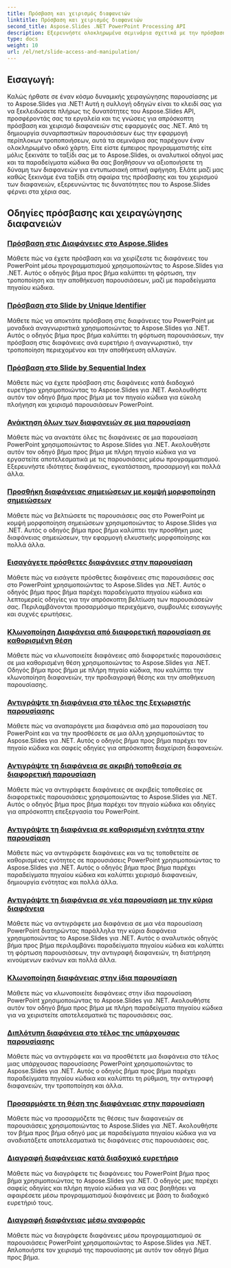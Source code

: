 ```yaml
---
title: Πρόσβαση και χειρισμός διαφανειών
linktitle: Πρόσβαση και χειρισμός διαφανειών
second_title: Aspose.Slides .NET PowerPoint Processing API
description: Εξερευνήστε ολοκληρωμένα σεμινάρια σχετικά με την πρόσβαση και τον χειρισμό διαφανειών χρησιμοποιώντας το Aspose.Slides για .NET. Μάθετε να δημιουργείτε, να τροποποιείτε και να βελτιώνετε παρουσιάσεις μέσω προγραμματισμού.
type: docs
weight: 10
url: /el/net/slide-access-and-manipulation/
---
```

## Εισαγωγή:

Καλώς ήρθατε σε έναν κόσμο δυναμικής χειραγώγησης παρουσίασης με το Aspose.Slides για .NET! Αυτή η συλλογή οδηγών είναι το κλειδί σας για να ξεκλειδώσετε πλήρως τις δυνατότητες του Aspose.Slides API, προσφέροντάς σας τα εργαλεία και τις γνώσεις για απρόσκοπτη πρόσβαση και χειρισμό διαφανειών στις εφαρμογές σας .NET. Από τη δημιουργία συναρπαστικών παρουσιάσεων έως την εφαρμογή περίπλοκων τροποποιήσεων, αυτά τα σεμινάρια σας παρέχουν έναν ολοκληρωμένο οδικό χάρτη. Είτε είστε έμπειρος προγραμματιστής είτε μόλις ξεκινάτε το ταξίδι σας με το Aspose.Slides, οι αναλυτικοί οδηγοί μας και τα παραδείγματα κώδικα θα σας βοηθήσουν να αξιοποιήσετε τη δύναμη των διαφανειών για εντυπωσιακή οπτική αφήγηση. Ελάτε μαζί μας καθώς ξεκινάμε ένα ταξίδι στη σφαίρα της πρόσβασης και του χειρισμού των διαφανειών, εξερευνώντας τις δυνατότητες που το Aspose.Slides φέρνει στα χέρια σας.

## Οδηγίες πρόσβασης και χειραγώγησης διαφανειών
### [Πρόσβαση στις Διαφάνειες στο Aspose.Slides](./accessing-slides/)
Μάθετε πώς να έχετε πρόσβαση και να χειρίζεστε τις διαφάνειες του PowerPoint μέσω προγραμματισμού χρησιμοποιώντας το Aspose.Slides για .NET. Αυτός ο οδηγός βήμα προς βήμα καλύπτει τη φόρτωση, την τροποποίηση και την αποθήκευση παρουσιάσεων, μαζί με παραδείγματα πηγαίου κώδικα.
### [Πρόσβαση στο Slide by Unique Identifier](./access-slide-by-id/)
Μάθετε πώς να αποκτάτε πρόσβαση στις διαφάνειες του PowerPoint με μοναδικά αναγνωριστικά χρησιμοποιώντας το Aspose.Slides για .NET. Αυτός ο οδηγός βήμα προς βήμα καλύπτει τη φόρτωση παρουσιάσεων, την πρόσβαση στις διαφάνειες ανά ευρετήριο ή αναγνωριστικό, την τροποποίηση περιεχομένου και την αποθήκευση αλλαγών.
### [Πρόσβαση στο Slide by Sequential Index](./access-slide-by-index/)
Μάθετε πώς να έχετε πρόσβαση στις διαφάνειες κατά διαδοχικό ευρετήριο χρησιμοποιώντας το Aspose.Slides για .NET. Ακολουθήστε αυτόν τον οδηγό βήμα προς βήμα με τον πηγαίο κώδικα για εύκολη πλοήγηση και χειρισμό παρουσιάσεων PowerPoint.
### [Ανάκτηση όλων των διαφανειών σε μια παρουσίαση](./access-all-slides/)
Μάθετε πώς να ανακτάτε όλες τις διαφάνειες σε μια παρουσίαση PowerPoint χρησιμοποιώντας το Aspose.Slides για .NET. Ακολουθήστε αυτόν τον οδηγό βήμα προς βήμα με πλήρη πηγαίο κώδικα για να εργαστείτε αποτελεσματικά με τις παρουσιάσεις μέσω προγραμματισμού. Εξερευνήστε ιδιότητες διαφάνειας, εγκατάσταση, προσαρμογή και πολλά άλλα.
### [Προσθήκη διαφάνειας σημειώσεων με κομψή μορφοποίηση σημειώσεων](./add-notes-slide-with-notes-style/)
Μάθετε πώς να βελτιώσετε τις παρουσιάσεις σας στο PowerPoint με κομψή μορφοποίηση σημειώσεων χρησιμοποιώντας το Aspose.Slides για .NET. Αυτός ο οδηγός βήμα προς βήμα καλύπτει την προσθήκη μιας διαφάνειας σημειώσεων, την εφαρμογή ελκυστικής μορφοποίησης και πολλά άλλα.
### [Εισαγάγετε πρόσθετες διαφάνειες στην παρουσίαση](./add-slides/)
Μάθετε πώς να εισάγετε πρόσθετες διαφάνειες στις παρουσιάσεις σας στο PowerPoint χρησιμοποιώντας το Aspose.Slides για .NET. Αυτός ο οδηγός βήμα προς βήμα παρέχει παραδείγματα πηγαίου κώδικα και λεπτομερείς οδηγίες για την απρόσκοπτη βελτίωση των παρουσιάσεών σας. Περιλαμβάνονται προσαρμόσιμο περιεχόμενο, συμβουλές εισαγωγής και συχνές ερωτήσεις.
### [Κλωνοποίηση Διαφάνεια από διαφορετική παρουσίαση σε καθορισμένη θέση](./clone-slide-from-another-presentation-specified-position/)
Μάθετε πώς να κλωνοποιείτε διαφάνειες από διαφορετικές παρουσιάσεις σε μια καθορισμένη θέση χρησιμοποιώντας το Aspose.Slides για .NET. Οδηγός βήμα προς βήμα με πλήρη πηγαίο κώδικα, που καλύπτει την κλωνοποίηση διαφανειών, την προδιαγραφή θέσης και την αποθήκευση παρουσίασης.
### [Αντιγράψτε τη διαφάνεια στο τέλος της ξεχωριστής παρουσίασης](./clone-slide-end-of-another-presentation/)
Μάθετε πώς να αναπαράγετε μια διαφάνεια από μια παρουσίαση του PowerPoint και να την προσθέσετε σε μια άλλη χρησιμοποιώντας το Aspose.Slides για .NET. Αυτός ο οδηγός βήμα προς βήμα παρέχει τον πηγαίο κώδικα και σαφείς οδηγίες για απρόσκοπτη διαχείριση διαφανειών.
### [Αντιγράψτε τη διαφάνεια σε ακριβή τοποθεσία σε διαφορετική παρουσίαση](./clone-slide-to-specific-position-in-another-presentation/)
Μάθετε πώς να αντιγράφετε διαφάνειες σε ακριβείς τοποθεσίες σε διαφορετικές παρουσιάσεις χρησιμοποιώντας το Aspose.Slides για .NET. Αυτός ο οδηγός βήμα προς βήμα παρέχει τον πηγαίο κώδικα και οδηγίες για απρόσκοπτη επεξεργασία του PowerPoint.
### [Αντιγράψτε τη διαφάνεια σε καθορισμένη ενότητα στην παρουσίαση](./clone-slide-into-specified-section/)
Μάθετε πώς να αντιγράφετε διαφάνειες και να τις τοποθετείτε σε καθορισμένες ενότητες σε παρουσιάσεις PowerPoint χρησιμοποιώντας το Aspose.Slides για .NET. Αυτός ο οδηγός βήμα προς βήμα παρέχει παραδείγματα πηγαίου κώδικα και καλύπτει χειρισμό διαφανειών, δημιουργία ενότητας και πολλά άλλα.
### [Αντιγράψτε τη διαφάνεια σε νέα παρουσίαση με την κύρια διαφάνεια](./clone-slide-to-another-presentation-with-master/)
Μάθετε πώς να αντιγράφετε μια διαφάνεια σε μια νέα παρουσίαση PowerPoint διατηρώντας παράλληλα την κύρια διαφάνεια χρησιμοποιώντας το Aspose.Slides για .NET. Αυτός ο αναλυτικός οδηγός βήμα προς βήμα περιλαμβάνει παραδείγματα πηγαίου κώδικα και καλύπτει τη φόρτωση παρουσιάσεων, την αντιγραφή διαφανειών, τη διατήρηση κινούμενων εικόνων και πολλά άλλα.
### [Κλωνοποίηση διαφάνειας στην ίδια παρουσίαση](./clone-slide-within-same-presentation/)
Μάθετε πώς να κλωνοποιείτε διαφάνειες στην ίδια παρουσίαση PowerPoint χρησιμοποιώντας το Aspose.Slides για .NET. Ακολουθήστε αυτόν τον οδηγό βήμα προς βήμα με πλήρη παραδείγματα πηγαίου κώδικα για να χειριστείτε αποτελεσματικά τις παρουσιάσεις σας.
### [Διπλότυπη διαφάνεια στο τέλος της υπάρχουσας παρουσίασης](./clone-slide-within-same-presentation-to-end/)
Μάθετε πώς να αντιγράφετε και να προσθέτετε μια διαφάνεια στο τέλος μιας υπάρχουσας παρουσίασης PowerPoint χρησιμοποιώντας το Aspose.Slides για .NET. Αυτός ο οδηγός βήμα προς βήμα παρέχει παραδείγματα πηγαίου κώδικα και καλύπτει τη ρύθμιση, την αντιγραφή διαφανειών, την τροποποίηση και άλλα.
### [Προσαρμόστε τη θέση της διαφάνειας στην παρουσίαση](./change-slide-position/)
Μάθετε πώς να προσαρμόζετε τις θέσεις των διαφανειών σε παρουσιάσεις χρησιμοποιώντας το Aspose.Slides για .NET. Ακολουθήστε τον βήμα προς βήμα οδηγό μας με παραδείγματα πηγαίου κώδικα για να αναδιατάξετε αποτελεσματικά τις διαφάνειες στις παρουσιάσεις σας.
### [Διαγραφή διαφάνειας κατά διαδοχικό ευρετήριο](./remove-slide-using-index/)
Μάθετε πώς να διαγράφετε τις διαφάνειες του PowerPoint βήμα προς βήμα χρησιμοποιώντας το Aspose.Slides για .NET. Ο οδηγός μας παρέχει σαφείς οδηγίες και πλήρη πηγαίο κώδικα για να σας βοηθήσει να αφαιρέσετε μέσω προγραμματισμού διαφάνειες με βάση το διαδοχικό ευρετήριό τους.
### [Διαγραφή διαφάνειας μέσω αναφοράς](./remove-slide-using-reference/)
Μάθετε πώς να διαγράφετε διαφάνειες μέσω προγραμματισμού σε παρουσιάσεις PowerPoint χρησιμοποιώντας το Aspose.Slides για .NET. Απλοποιήστε τον χειρισμό της παρουσίασης με αυτόν τον οδηγό βήμα προς βήμα.